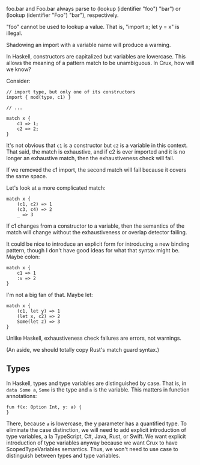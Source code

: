 foo.bar and Foo.bar always parse to (lookup (identifier "foo") "bar") or (lookup (identifier "Foo") "bar"), respectively.

"foo" cannot be used to lookup a value.  That is, "import x; let y = x" is illegal.

Shadowing an import with a variable name will produce a warning.

In Haskell, constructors are capitalized but variables are lowercase.  This allows the meaning of a pattern match to be unambiguous.  In Crux, how will we know?

Consider:

```
// import type, but only one of its constructors
import { mod(type, c1) }

// ...

match x {
    c1 => 1;
    c2 => 2;
}
```

It's not obvious that `c1` is a constructor but `c2` is a variable in this context.  That said, the match is exhaustive, and if c2 is ever imported and it is no longer an exhaustive match, then the exhaustiveness check will fail.

If we removed the c1 import, the second match will fail because it covers the same space.

Let's look at a more complicated match:

```
match x {
    (c1, c2) => 1
    (c3, c4) => 2
    _ => 3
```

If c1 changes from a constructor to a variable, then the semantics of the match will change without the exhaustiveness or overlap detector failing.

It could be nice to introduce an explicit form for introducing a new binding pattern, though I don't have good ideas for what that syntax might be.  Maybe colon:

```
match x {
    c1 => 1
    :v => 2
}
```

I'm not a big fan of that.  Maybe let:

```
match x {
    (c1, let y) => 1
    (let x, c2) => 2
    Some(let z) => 3
}
```

Unlike Haskell, exhaustiveness check failures are errors, not warnings.

(An aside, we should totally copy Rust's match guard syntax.)

## Types

In Haskell, types and type variables are distinguished by case.  That is, in `data Some a`, `Some` is the type and `a` is the variable.  This matters in function annotations:

```
fun f(x: Option Int, y: a) {
}
```

There, because `a` is lowercase, the y parameter has a quantified type.  To eliminate the case distinction, we will need to add explicit introduction of type variables, a la TypeScript, C#, Java, Rust, or Swift.  We want explicit introduction of type variables anyway because we want Crux to have ScopedTypeVariables semantics.  Thus, we won't need to use case to distinguish between types and type variables.
